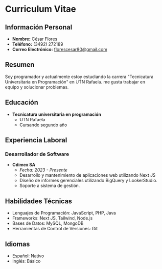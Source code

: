 # Curriculum Vitae

## Información Personal
- **Nombre:** César Flores
- **Teléfono:** (3492) 272189
- **Correo Electrónico:** florescesar80@gmail.com

## Resumen
Soy programador y actualmente estoy estudiando la carrera "Tecnicatura Universitaria en Programación" en UTN Rafaela. me gusta trabajar en equipo y solucionar problemas.

## Educación
- **Tecnicatura universitaria en programación**
  - UTN Rafaela
  - Cursando segundo año

## Experiencia Laboral
### Desarrollador de Software
- **Cdimex SA**
  - *Fecha: 2023 - Presente*
  - Desarrollo y mantenimiento de aplicaciones web utilizando Next JS
  - Diseño de informes gerenciales utilizando BigQuery y LookerStudio.
  - Soporte a sistema de gestión.
  
## Habilidades Técnicas
- Lenguajes de Programación: JavaScript, PHP, Java
- Frameworks: Next JS, Tailwind, Node.js
- Bases de Datos: MySQL, MongoDB
- Herramientas de Control de Versiones: Git

## Idiomas
- Español: Nativo
- Inglés: Básico
